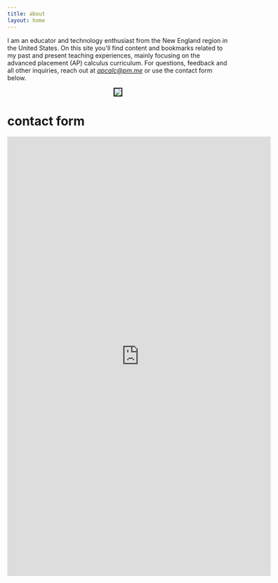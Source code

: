 ```yaml
---
title: about
layout: home
---
```


I am an educator and technology enthusiast from the New England region in the United States. On this site you'll find content and bookmarks related to my past and present teaching experiences, mainly focusing on the advanced placement (AP) calculus curriculum. For questions, feedback and all other inquiries, reach out at <i>apcalc@pm.me</i>  or use the contact form below.

<p align="center"><img src="../d-img/profile__.jpeg" border="2"> </p>

# contact form

<center> <iframe src="https://docs.google.com/forms/d/e/1FAIpQLSfk3MsgYHHCfX69rYixFbnQIuGToOyGh9GlpIXcycYWO-BrWg/viewform?embedded=true" width="600" height="1000" frameborder="0" marginheight="0" marginwidth="0">Loading…</iframe>  </center>







